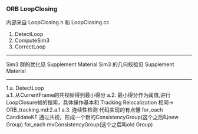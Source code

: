 <!--
 * @Author: Liu Weilong
 * @Date: 2021-01-29 14:01:39
 * @LastEditors: Liu Weilong 
 * @LastEditTime: 2021-01-29 14:54:14
 * @FilePath: /3rd-test-learning/31. orb_slam_related/doc/ORB_loppclosing.md
 * @Description: 
-->
### ORB LoopClosing
内部来自 LoopClosing.h 和 LoopClosing.cc

1. DetectLoop
2. ComputeSim3
3. CorrectLoop
   
-----
Sim3 群的优化见 Supplement Material
Sim3 的几何校验见 Supplement Material

-----

1.a. DetectLoop\
a.1. 从CurrentFrame的共视帧得到最小得分
a.2. 最小得分作为阈值,进行LoopClosure帧的搜索，具体操作基本和 Tracking Relocalization 相同-> ORB_tracking.md:2.a.1
a.3. 连续性检测 代码实现的有点懵
     for_each CandidateKF
        通过共视，形成一个新的ConsistencyGroup(这个之后叫new Group)
        for_each mvConsistencyGroup(这个之后叫old Group)
            

   